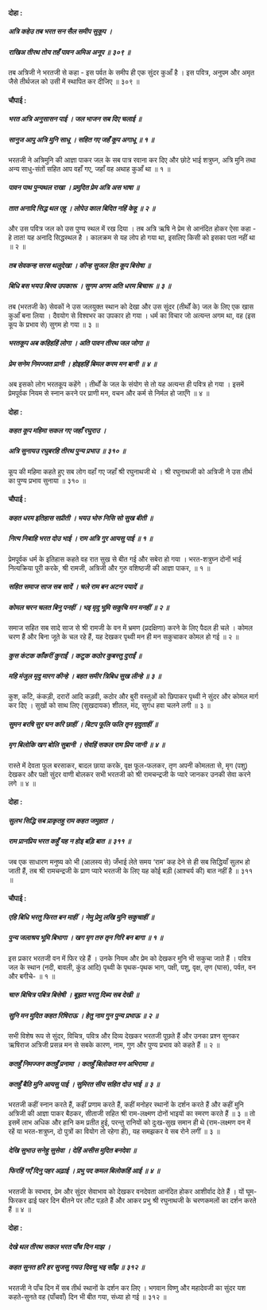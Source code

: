 #### दोहा :

##### अत्रि कहेउ तब भरत सन सैल समीप सुकूप ।
##### राखिअ तीरथ तोय तहँ पावन अमिअ अनूप ॥ ३०९ ॥

तब अत्रिजी ने भरतजी से कहा - इस पर्वत के समीप ही एक सुंदर कुआँ है । इस पवित्र, अनुपम और अमृत जैसे तीर्थजल को उसी में स्थापित कर दीजिए ॥ ३०९ ॥

#### चौपाई :

##### भरत अत्रि अनुसासन पाई । जल भाजन सब दिए चलाई ॥
##### सानुज आपु अत्रि मुनि साधू । सहित गए जहँ कूप अगाधू ॥ १ ॥

भरतजी ने अत्रिमुनि की आज्ञा पाकर जल के सब पात्र रवाना कर दिए और छोटे भाई शत्रुघ्न, अत्रि मुनि तथा अन्य साधु-संतों सहित आप वहाँ गए, जहाँ वह अथाह कुआँ था ॥ १ ॥

##### पावन पाथ पुन्यथल राखा । प्रमुदित प्रेम अत्रि अस भाषा ॥
##### तात अनादि सिद्ध थल एहू । लोपेउ काल बिदित नहिं केहू ॥ २ ॥

और उस पवित्र जल को उस पुण्य स्थल में रख दिया । तब अत्रि ऋषि ने प्रेम से आनंदित होकर ऐसा कहा - हे तात! यह अनादि सिद्धस्थल है । कालक्रम से यह लोप हो गया था, इसलिए किसी को इसका पता नहीं था ॥ २ ॥

##### तब सेवकन्ह सरस थलुदेखा । कीन्ह सुजल हित कूप बिसेषा ॥
##### बिधि बस भयउ बिस्व उपकारू । सुगम अगम अति धरम बिचारू ॥ ३ ॥

तब (भरतजी के) सेवकों ने उस जलयुक्त स्थान को देखा और उस सुंदर (तीर्थों के) जल के लिए एक खास कुआँ बना लिया । दैवयोग से विश्वभर का उपकार हो गया । धर्म का विचार जो अत्यन्त अगम था, वह (इस कूप के प्रभाव से) सुगम हो गया ॥ ३ ॥

##### भरतकूप अब कहिहहिं लोगा । अति पावन तीरथ जल जोगा ॥
##### प्रेम सनेम निमज्जत प्रानी । होइहहिं बिमल करम मन बानी ॥ ४ ॥

अब इसको लोग भरतकूप कहेंगे । तीर्थों के जल के संयोग से तो यह अत्यन्त ही पवित्र हो गया । इसमें प्रेमपूर्वक नियम से स्नान करने पर प्राणी मन, वचन और कर्म से निर्मल हो जाएँगे ॥ ४ ॥

#### दोहा :

##### कहत कूप महिमा सकल गए जहाँ रघुराउ ।
##### अत्रि सुनायउ रघुबरहि तीरथ पुन्य प्रभाउ ॥ ३१० ॥

कूप की महिमा कहते हुए सब लोग वहाँ गए जहाँ श्री रघुनाथजी थे । श्री रघुनाथजी को अत्रिजी ने उस तीर्थ का पुण्य प्रभाव सुनाया ॥ ३१० ॥

#### चौपाई :

##### कहत धरम इतिहास सप्रीती । भयउ भोरु निसि सो सुख बीती ॥
##### नित्य निबाहि भरत दोउ भाई । राम अत्रि गुर आयसु पाई ॥ १ ॥

प्रेमपूर्वक धर्म के इतिहास कहते वह रात सुख से बीत गई और सबेरा हो गया । भरत-शत्रुघ्न दोनों भाई नित्यक्रिया पूरी करके, श्री रामजी, अत्रिजी और गुरु वशिष्ठजी की आज्ञा पाकर, ॥ १ ॥

##### सहित समाज साज सब सादें । चले राम बन अटन पयादें ॥
##### कोमल चरन चलत बिनु पनहीं । भइ मृदु भूमि सकुचि मन मनहीं ॥ २ ॥

समाज सहित सब सादे साज से श्री रामजी के वन में भ्रमण (प्रदक्षिणा) करने के लिए पैदल ही चले । कोमल चरण हैं और बिना जूते के चल रहे हैं, यह देखकर पृथ्वी मन ही मन सकुचाकर कोमल हो गई ॥ २ ॥

##### कुस कंटक काँकरीं कुराईं । कटुक कठोर कुबस्तु दुराईं ॥
##### महि मंजुल मृदु मारग कीन्हे । बहत समीर त्रिबिध सुख लीन्हे ॥ ३ ॥

कुश, काँटे, कंकड़ी, दरारों आदि कड़वी, कठोर और बुरी वस्तुओं को छिपाकर पृथ्वी ने सुंदर और कोमल मार्ग कर दिए । सुखों को साथ लिए (सुखदायक) शीतल, मंद, सुगंध हवा चलने लगी ॥ ३ ॥

##### सुमन बरषि सुर घन करि छाहीं । बिटप फूलि फलि तृन मृदुताहीं ॥
##### मृग बिलोकि खग बोलि सुबानी । सेवहिं सकल राम प्रिय जानी ॥ ४ ॥

रास्ते में देवता फूल बरसाकर, बादल छाया करके, वृक्ष फूल-फलकर, तृण अपनी कोमलता से, मृग (पशु) देखकर और पक्षी सुंदर वाणी बोलकर सभी भरतजी को श्री रामचन्द्रजी के प्यारे जानकर उनकी सेवा करने लगे ॥ ४ ॥

#### दोहा :

##### सुलभ सिद्धि सब प्राकृतहु राम कहत जमुहात ।
##### राम प्रानप्रिय भरत कहुँ यह न होइ बड़ि बात ॥ ३११ ॥

जब एक साधारण मनुष्य को भी (आलस्य से) जँभाई लेते समय ‘राम’ कह देने से ही सब सिद्धियाँ सुलभ हो जाती हैं, तब श्री रामचन्द्रजी के प्राण प्यारे भरतजी के लिए यह कोई बड़ी (आश्चर्य की) बात नहीं है ॥ ३११ ॥

#### चौपाई :

##### एहि बिधि भरतु फिरत बन माहीं । नेमु प्रेमु लखि मुनि सकुचाहीं ॥
##### पुन्य जलाश्रय भूमि बिभागा । खग मृग तरु तृन गिरि बन बागा ॥ १ ॥

इस प्रकार भरतजी वन में फिर रहे हैं । उनके नियम और प्रेम को देखकर मुनि भी सकुचा जाते हैं । पवित्र जल के स्थान (नदी, बावली, कुंड आदि) पृथ्वी के पृथक-पृथक भाग, पक्षी, पशु, वृक्ष, तृण (घास), पर्वत, वन और बगीचे- ॥ १ ॥

##### चारु बिचित्र पबित्र बिसेषी । बूझत भरतु दिब्य सब देखी ॥
##### सुनि मन मुदित कहत रिषिराऊ । हेतु नाम गुन पुन्य प्रभाऊ ॥ २ ॥

सभी विशेष रूप से सुंदर, विचित्र, पवित्र और दिव्य देखकर भरतजी पूछते हैं और उनका प्रश्न सुनकर ऋषिराज अत्रिजी प्रसन्न मन से सबके कारण, नाम, गुण और पुण्य प्रभाव को कहते हैं ॥ २ ॥

##### कतहुँ निमज्जन कतहुँ प्रनामा । कतहुँ बिलोकत मन अभिरामा ॥
##### कतहुँ बैठि मुनि आयसु पाई । सुमिरत सीय सहित दोउ भाई ॥ ३ ॥

भरतजी कहीं स्नान करते हैं, कहीं प्रणाम करते हैं, कहीं मनोहर स्थानों के दर्शन करते हैं और कहीं मुनि अत्रिजी की आज्ञा पाकर बैठकर, सीताजी सहित श्री राम-लक्ष्मण दोनों भाइयों का स्मरण करते हैं ॥ ३ ॥ तो इसमें लाभ अधिक और हानि कम प्रतीत हुई, परन्तु रानियों को दुःख-सुख समान ही थे (राम-लक्ष्मण वन में रहें या भरत-शत्रुघ्न, दो पुत्रों का वियोग तो रहेगा ही), यह समझकर वे सब रोने लगीं ॥ ३ ॥

##### देखि सुभाउ सनेहु सुसेवा । देहिं असीस मुदित बनदेवा ॥
##### फिरहिं गएँ दिनु पहर अढ़ाई । प्रभु पद कमल बिलोकहिं आई ॥ ४ ॥

भरतजी के स्वभाव, प्रेम और सुंदर सेवाभाव को देखकर वनदेवता आनंदित होकर आशीर्वाद देते हैं । यों घूम-फिरकर ढाई पहर दिन बीतने पर लौट पड़ते हैं और आकर प्रभु श्री रघुनाथजी के चरणकमलों का दर्शन करते हैं ॥ ४ ॥

#### दोहा :

##### देखे थल तीरथ सकल भरत पाँच दिन माझ ।
##### कहत सुनत हरि हर सुजसु गयउ दिवसु भइ साँझ ॥ ३१२ ॥

भरतजी ने पाँच दिन में सब तीर्थ स्थानों के दर्शन कर लिए । भगवान विष्णु और महादेवजी का सुंदर यश कहते-सुनते वह (पाँचवाँ) दिन भी बीत गया, संध्या हो गई ॥ ३१२ ॥